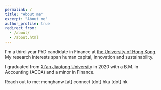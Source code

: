 ```yaml
---
permalink: /
title: "About me"
excerpt: "About me"
author_profile: true
redirect_from: 
  - /about/
  - /about.html
---
```



I'm a third-year PhD candidate in Finance at [the University of Hong Kong](https://www.hku.hk/). My research interests span human capital, innovation and sustainability.

I graduated from [Xi'an Jiaotong University](http://en.xjtu.edu.cn/) in 2020 with a B.M. in Accounting (ACCA) and a minor in Finance.
<!-- where I was admitted to the [Special Class for the Gifted Young](https://en.wikipedia.org/wiki/Special_Class_for_the_Gifted_Young) at the age of 14. -->

<!-- I will share my research with you on this website! -->

Reach out to me: menghanw [at] connect [dot] hku [dot] hk